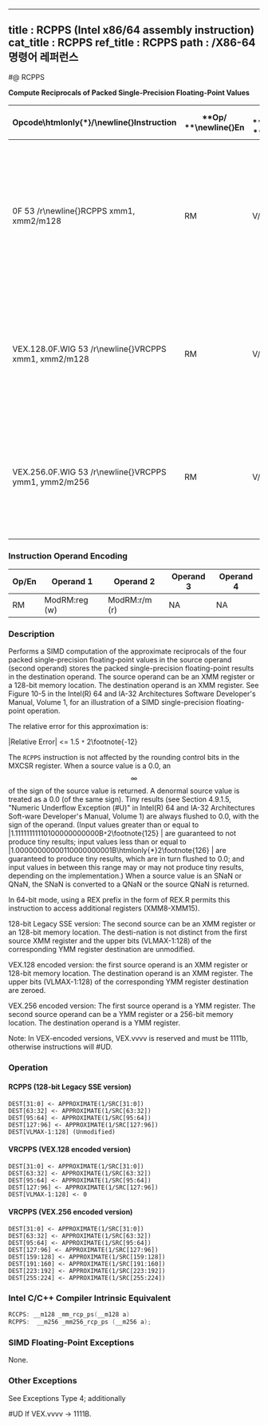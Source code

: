 ----------------------------
title : RCPPS (Intel x86/64 assembly instruction)
cat_title : RCPPS
ref_title : RCPPS
path : /X86-64 명령어 레퍼런스
----------------------------
#@ RCPPS

**Compute Reciprocals of Packed Single-Precision Floating-Point Values**

|**Opcode\htmlonly{*}/**\newline{}**Instruction**|**Op/ **\newline{}**En**|**64/32 bit **\newline{}**Mode **\newline{}**Support**|**CPUID **\newline{}**Feature **\newline{}**Flag**|**Description**|
|------------------------------------------------|------------------------|------------------------------------------------------|--------------------------------------------------|---------------|
|0F 53 /r\newline{}RCPPS xmm1, xmm2/m128|RM|V/V|SSE|Computes the approximate reciprocals of the packed single-precision floating-point values in xmm2/m128 and stores the results in xmm1.|
|VEX.128.0F.WIG 53 /r\newline{}VRCPPS xmm1, xmm2/m128|RM|V/V|AVX|Computes the approximate reciprocals of packed single-precision values in xmm2/mem and stores the results in xmm1.|
|VEX.256.0F.WIG 53 /r\newline{}VRCPPS ymm1, ymm2/m256|RM|V/V|AVX|Computes the approximate reciprocals of packed single-precision values in ymm2/mem and stores the results in ymm1.|
### Instruction Operand Encoding


|Op/En|Operand 1|Operand 2|Operand 3|Operand 4|
|-----|---------|---------|---------|---------|
|RM|ModRM:reg (w)|ModRM:r/m (r)|NA|NA|
### Description


Performs a SIMD computation of the approximate reciprocals of the four packed single-precision floating-point values in the source operand (second operand) stores the packed single-precision floating-point results in the destination operand. The source operand can be an XMM register or a 128-bit memory location. The destination operand is an XMM register. See Figure 10-5 in the Intel(R) 64 and IA-32 Architectures Software Developer's Manual, Volume 1, for an illustration of a SIMD single-precision floating-point operation.

The relative error for this approximation is:

 |Relative Error| <= 1.5 `*` 2\footnote{-12}  

The `RCPPS` instruction is not affected by the rounding control bits in the MXCSR register. When a source value is a 0.0, an $$\infty$$ of the sign of the source value is returned. A denormal source value is treated as a 0.0 (of the same sign). Tiny results (see Section 4.9.1.5, "Numeric Underflow Exception (#U)" in Intel(R) 64 and IA-32 Architectures Soft-ware Developer's Manual, Volume 1) are always flushed to 0.0, with the sign of the operand. (Input values greater than or equal to |1.11111111110100000000000B`*`2\footnote{125} | are guaranteed to not produce tiny results; input values less than or equal to |1.00000000000110000000001B\htmlonly{*}2\footnote{126} | are guaranteed to produce tiny results, which are in turn flushed to 0.0; and input values in between this range may or may not produce tiny results, depending on the implementation.) When a source value is an SNaN or QNaN, the SNaN is converted to a QNaN or the source QNaN is returned.

In 64-bit mode, using a REX prefix in the form of REX.R permits this instruction to access additional registers (XMM8-XMM15).

128-bit Legacy SSE version: The second source can be an XMM register or an 128-bit memory location. The desti-nation is not distinct from the first source XMM register and the upper bits (VLMAX-1:128) of the corresponding YMM register destination are unmodified.

VEX.128 encoded version: the first source operand is an XMM register or 128-bit memory location. The destination operand is an XMM register. The upper bits (VLMAX-1:128) of the corresponding YMM register destination are zeroed.

VEX.256 encoded version: The first source operand is a YMM register. The second source operand can be a YMM register or a 256-bit memory location. The destination operand is a YMM register. 

Note: In VEX-encoded versions, VEX.vvvv is reserved and must be 1111b, otherwise instructions will #UD.


### Operation
#### RCPPS (128-bit Legacy SSE version)
```info-verb
DEST[31:0] <-  APPROXIMATE(1/SRC[31:0])
DEST[63:32] <-  APPROXIMATE(1/SRC[63:32])
DEST[95:64]  <- APPROXIMATE(1/SRC[95:64])
DEST[127:96]  <- APPROXIMATE(1/SRC[127:96])
DEST[VLMAX-1:128] (Unmodified)
```
#### VRCPPS (VEX.128 encoded version)
```info-verb
DEST[31:0] <-  APPROXIMATE(1/SRC[31:0])
DEST[63:32] <-  APPROXIMATE(1/SRC[63:32])
DEST[95:64]  <- APPROXIMATE(1/SRC[95:64])
DEST[127:96] <-  APPROXIMATE(1/SRC[127:96])
DEST[VLMAX-1:128]  <- 0
```
#### VRCPPS (VEX.256 encoded version)
```info-verb
DEST[31:0]  <- APPROXIMATE(1/SRC[31:0])
DEST[63:32]  <- APPROXIMATE(1/SRC[63:32])
DEST[95:64] <-  APPROXIMATE(1/SRC[95:64])
DEST[127:96] <-  APPROXIMATE(1/SRC[127:96])
DEST[159:128]  <- APPROXIMATE(1/SRC[159:128])
DEST[191:160] <-  APPROXIMATE(1/SRC[191:160])
DEST[223:192]  <- APPROXIMATE(1/SRC[223:192])
DEST[255:224]  <- APPROXIMATE(1/SRC[255:224])
```

### Intel C/C++ Compiler Intrinsic Equivalent

```cpp
RCCPS: __m128 _mm_rcp_ps(__m128 a)
RCPPS:  __m256 _mm256_rcp_ps (__m256 a);
```
### SIMD Floating-Point Exceptions


None.

### Other Exceptions


See Exceptions Type 4; additionally

#UD If VEX.vvvv  -> 1111B.

